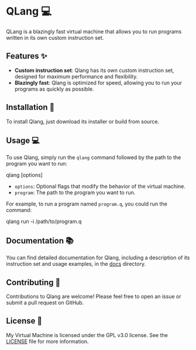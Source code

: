 # QLang 💻

QLang is a blazingly fast virtual machine that allows you to run programs written in its own custom instruction set.

## Features ✨

- **Custom instruction set**: Qlang has its own custom instruction set, designed for maximum performance and flexibility.
- **Blazingly fast**: Qlang is optimized for speed, allowing you to run your programs as quickly as possible.

## Installation 💾

To install Qlang, just download its installer or build from source.

## Usage 💻

To use Qlang, simply run the `qlang` command followed by the path to the program you want to run:

qlang [options] <program>

- `options`: Optional flags that modify the behavior of the virtual machine.
- `program`: The path to the program you want to run.

For example, to run a program named `program.q`, you could run the command:

qlang run -i /path/to/program.q

## Documentation 📚

You can find detailed documentation for Qlang, including a description of its instruction set and usage examples, in the [docs](./DOCS.md) directory.

## Contributing 🤝

Contributions to Qlang are welcome! Please feel free to open an issue or submit a pull request on GitHub.

## License 📜

My Virtual Machine is licensed under the GPL v3.0 license. See the [LICENSE](./LICENSE) file for more information.
